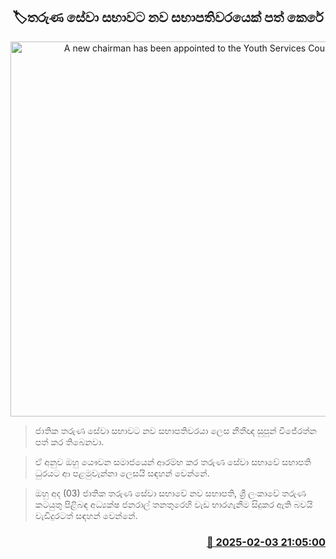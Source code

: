 <p align='center'><b><h2 align='center' title='A new chairman has been appointed to the Youth Services Council.'>🏷තරුණ සේවා සභාවට නව සභාපතිවරයෙක් පත් කෙරේ</h2></b></p>
<p align='center'><img src='https://helakuru.sgp1.cdn.digitaloceanspaces.com/esana/images/lib/supun-nne.jpg' width='600' alt='A new chairman has been appointed to the Youth Services Council.'></p>

> ජාතික තරුණ සේවා සභාවට නව සභාපතිවරයා ලෙස නීතීඥ සුපුන් විජේරත්න පත් කර තිබෙනවා.

> ඒ අනුව ඔහු යෞවන සමාජයෙන් ආරම්භ කර තරුණ සේවා සභාවේ සභාපති ධුරයට ආ පළමුවැන්නා ලෙසයි සඳහන් වෙන්නේ.

> ඔහු අද (03) ජාතික තරුණ සේවා සභාවේ නව සභාපති, ශ්‍රී ලංකාවේ තරුණ කටයුතු පිළිබඳ අධ්‍යක්ෂ ජනරාල් තනතුරෙහි වැඩ භාරගැනීම සිදුකර ඇති බවයි වැඩිදුරටත් සඳහන් වෙන්නේ. 



<h3 align='right'><a href='https://www.helakuru.lk/esana/p/107144/'>📅 2025-02-03 21:05:00</a></h3>
